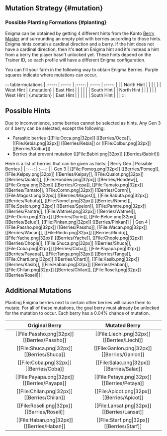 ## Mutation Strategy {#mutation}

### Possible Planting Formations {#planting}

Enigma can be obtained by getting 4 different hints from the Kanto [Berry Master](#!Berry_Masters) and surrounding an empty plot with berries according to those hints. Enigma hints contain a cardinal direction and a berry. If the hint does not have a cardinal direction, then it's **not** an Enigma hint and it's instead a hint from a berry the player hasn't unlocked yet. These hints depend on the Trainer ID, so each profile will have a different Enigma configuration.

You can fill your farm in the following way to obtain Enigma Berries. Purple squares indicate where mutations can occur.

::: table-mutations
| :----: | :----: | :----: | :----: | :----: |
|  | North Hint |  |  |  | |
| West Hint | {.mutation} | East Hint |  |  | |
|  | South Hint |  | North Hint |  | |
|  |  | West Hint | {.mutation} | East Hint | |
|  |  |  | South Hint |  | |
:::

## Possible Hints
Due to inconvenience, some berries cannot be selected as hints. Any Gen 3 or 4 berry can be selected, except the following:

* Parasitic berries ([[File:Occa.png\|32px]] [[Berries/Occa]], [[File:Kebia.png\|32px]] [[Berries/Kebia]] or [[File:Colbur.png\|32px]] [[Berries/Colbur]])
* Berries that prevent mutation ([[File:Babiri.png\|32px]] [[Berries/Babiri]])

Here is a list of berries that can be given as hints:
| Berry Gen | Possible Berries |
| :---: | :---: |
| Gen 3  | [[File:Pomeg.png\|32px]] [[Berries/Pomeg]], [[File:Kelpsy.png\|32px]] [[Berries/Kelpsy]], [[File:Qualot.png\|32px]] [[Berries/Qualot]], [[File:Hondew.png\|32px]] [[Berries/Hondew]], [[File:Grepa.png\|32px]] [[Berries/Grepa]], [[File:Tamato.png\|32px]] [[Berries/Tamato]], [[File:Cornn.png\|32px]] [[Berries/Cornn]], [[File:Magost.png\|32px]] [[Berries/Magost]], [[File:Rabuta.png\|32px]] [[Berries/Rabuta]], [[File:Nomel.png\|32px]] [[Berries/Nomel]], [[File:Spelon.png\|32px]] [[Berries/Spelon]], [[File:Pamtre.png\|32px]] [[Berries/Pamtre]], [[File:Watmel.png\|32px]] [[Berries/Watmel]], [[File:Durin.png\|32px]] [[Berries/Durin]], [[File:Belue.png\|32px]] [[Berries/Belue]], [[File:Pinkan.png\|32px]] [[Berries/Pinkan]] |
| Gen 4 | [[File:Passho.png\|32px]] [[Berries/Passho]], [[File:Wacan.png\|32px]] [[Berries/Wacan]], [[File:Rindo.png\|32px]] [[Berries/Rindo]], [[File:Yache.png\|32px]] [[Berries/Yache]], [[File:Chople.png\|32px]] [[Berries/Chople]], [[File:Shuca.png\|32px]] [[Berries/Shuca]], [[File:Coba.png\|32px]] [[Berries/Coba]], [[File:Payapa.png\|32px]] [[Berries/Payapa]], [[File:Tanga.png\|32px]] [[Berries/Tanga]], [[File:Charti.png\|32px]] [[Berries/Charti]], [[File:Kasib.png\|32px]] [[Berries/Kasib]], [[File:Haban.png\|32px]] [[Berries/Haban]], [[File:Chilan.png\|32px]] [[Berries/Chilan]], [[File:Roseli.png\|32px]] [[Berries/Roseli]] |

## Additional Mutations
Planting Enigma berries next to certain other berries will cause them to mutate. For all of these mutations, the goal berry must already be unlocked for the mutation to occur. Each berry has a 0.04% chance of mutation.

| Original Berry | Mutated Berry |
| :---: | :---: |
| [[File:Passho.png\|32px]] [[Berries/Passho]] | [[File:Liechi.png\|32px]] [[Berries/Liechi]] |
| [[File:Shuca.png\|32px]] [[Berries/Shuca]] | [[File:Ganlon.png\|32px]] [[Berries/Ganlon]] |
| [[File:Coba.png\|32px]] [[Berries/Coba]] | [[File:Salac.png\|32px]] [[Berries/Salac]] |
| [[File:Payapa.png\|32px]] [[Berries/Payapa]] | [[File:Petaya.png\|32px]] [[Berries/Petaya]] |
| [[File:Chilan.png\|32px]] [[Berries/Chilan]] | [[File:Apicot.png\|32px]] [[Berries/Apicot]] |
| [[File:Roseli.png\|32px]] [[Berries/Roseli]] | [[File:Lansat.png\|32px]] [[Berries/Lansat]] |
| [[File:Haban.png\|32px]] [[Berries/Haban]] | [[File:Starf.png\|32px]] [[Berries/Starf]] |